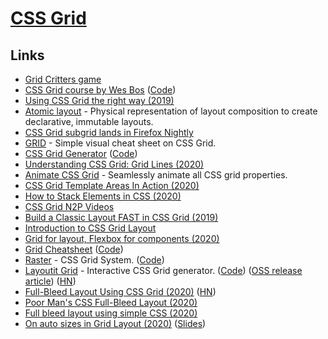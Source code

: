 # [CSS Grid](https://developer.mozilla.org/en-US/docs/Web/CSS/CSS_Grid_Layout)

## Links

- [Grid Critters game](https://www.gridcritters.com/)
- [CSS Grid course by Wes Bos](https://cssgrid.io/) ([Code](https://github.com/wesbos/css-grid))
- [Using CSS Grid the right way (2019)](https://vgpena.github.io/using-css-grid-the-right-way/)
- [Atomic layout](https://github.com/kettanaito/atomic-layout) - Physical representation of layout composition to create declarative, immutable layouts.
- [CSS Grid subgrid lands in Firefox Nightly](https://rachelandrew.co.uk/archives/2019/05/23/css-grid-subgrid-lands-in-firefox-nightly/)
- [GRID](http://grid.malven.co/) - Simple visual cheat sheet on CSS Grid.
- [CSS Grid Generator](https://cssgrid-generator.netlify.com/) ([Code](https://github.com/sdras/cssgridgenerator))
- [Understanding CSS Grid: Grid Lines (2020)](https://www.smashingmagazine.com/2020/01/understanding-css-grid-lines/)
- [Animate CSS Grid](https://github.com/aholachek/animate-css-grid) - Seamlessly animate all CSS grid properties.
- [CSS Grid Template Areas In Action (2020)](https://ishadeed.com/article/grid-area/)
- [How to Stack Elements in CSS (2020)](https://css-tricks.com/how-to-stack-elements-in-css/)
- [CSS Grid N2P Videos](https://www.youtube.com/playlist?list=PLBHbfZu_dhOca_FpdUccB2KfjPfW1zklZ)
- [Build a Classic Layout FAST in CSS Grid (2019)](https://www.youtube.com/watch?v=KOvGeFUHAC0)
- [Introduction to CSS Grid Layout](https://mozilladevelopers.github.io/playground/css-grid/)
- [Grid for layout, Flexbox for components (2020)](https://ishadeed.com/article/grid-layout-flexbox-components/)
- [Grid Cheatsheet](https://yoksel.github.io/grid-cheatsheet/) ([Code](https://github.com/yoksel/grid-cheatsheet/))
- [Raster](https://rsms.me/raster/) - CSS Grid System. ([Code](https://github.com/rsms/raster))
- [Layoutit Grid](https://grid.layoutit.com/) - Interactive CSS Grid generator. ([Code](https://github.com/Leniolabs/layoutit-grid)) ([OSS release article](https://medium.com/@patak_js/open-sourcing-layoutit-grid-3a78300bc022)) ([HN](https://news.ycombinator.com/item?id=24818485))
- [Full-Bleed Layout Using CSS Grid (2020)](https://joshwcomeau.com/css/full-bleed/) ([HN](https://news.ycombinator.com/item?id=24688736))
- [Poor Man's CSS Full-Bleed Layout (2020)](https://uglyduck.ca/poor-mans-full-bleed/)
- [Full bleed layout using simple CSS (2020)](https://kilianvalkhof.com/2020/css-html/full-bleed-layout-using-simple-css/)
- [On auto sizes in Grid Layout (2020)](https://www.youtube.com/watch?v=-FJYVwO4-BY) ([Slides](https://talks.hiddedevries.nl/K4gTqg/on-auto-sizes-in-grid-layout))
